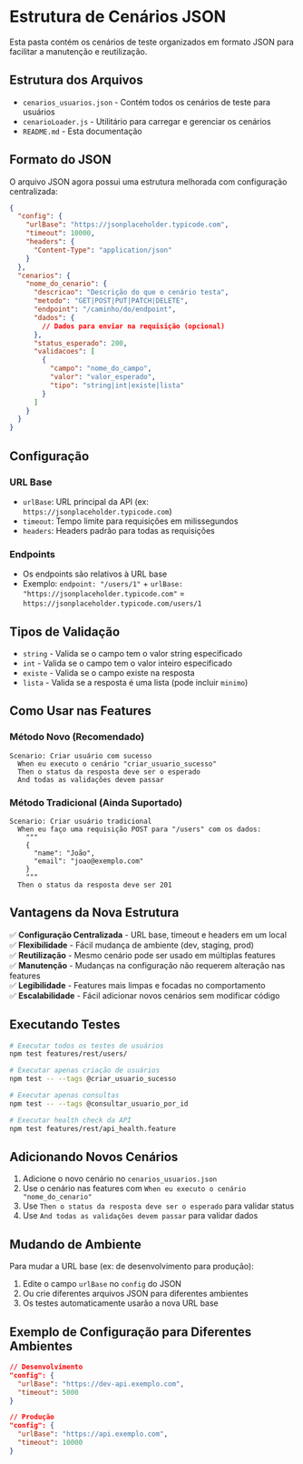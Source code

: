 # Estrutura de Cenários JSON

Esta pasta contém os cenários de teste organizados em formato JSON para facilitar a manutenção e reutilização.

## Estrutura dos Arquivos

- `cenarios_usuarios.json` - Contém todos os cenários de teste para usuários
- `cenarioLoader.js` - Utilitário para carregar e gerenciar os cenários
- `README.md` - Esta documentação

## Formato do JSON

O arquivo JSON agora possui uma estrutura melhorada com configuração centralizada:

```json
{
  "config": {
    "urlBase": "https://jsonplaceholder.typicode.com",
    "timeout": 10000,
    "headers": {
      "Content-Type": "application/json"
    }
  },
  "cenarios": {
    "nome_do_cenario": {
      "descricao": "Descrição do que o cenário testa",
      "metodo": "GET|POST|PUT|PATCH|DELETE",
      "endpoint": "/caminho/do/endpoint",
      "dados": {
        // Dados para enviar na requisição (opcional)
      },
      "status_esperado": 200,
      "validacoes": [
        {
          "campo": "nome_do_campo",
          "valor": "valor_esperado",
          "tipo": "string|int|existe|lista"
        }
      ]
    }
  }
}
```

## Configuração

### URL Base
- `urlBase`: URL principal da API (ex: `https://jsonplaceholder.typicode.com`)
- `timeout`: Tempo limite para requisições em milissegundos
- `headers`: Headers padrão para todas as requisições

### Endpoints
- Os endpoints são relativos à URL base
- Exemplo: `endpoint: "/users/1"` + `urlBase: "https://jsonplaceholder.typicode.com"` = `https://jsonplaceholder.typicode.com/users/1`

## Tipos de Validação

- `string` - Valida se o campo tem o valor string especificado
- `int` - Valida se o campo tem o valor inteiro especificado
- `existe` - Valida se o campo existe na resposta
- `lista` - Valida se a resposta é uma lista (pode incluir `minimo`)

## Como Usar nas Features

### Método Novo (Recomendado)
```gherkin
Scenario: Criar usuário com sucesso
  When eu executo o cenário "criar_usuario_sucesso"
  Then o status da resposta deve ser o esperado
  And todas as validações devem passar
```

### Método Tradicional (Ainda Suportado)
```gherkin
Scenario: Criar usuário tradicional
  When eu faço uma requisição POST para "/users" com os dados:
    """
    {
      "name": "João",
      "email": "joao@exemplo.com"
    }
    """
  Then o status da resposta deve ser 201
```

## Vantagens da Nova Estrutura

✅ **Configuração Centralizada** - URL base, timeout e headers em um local  
✅ **Flexibilidade** - Fácil mudança de ambiente (dev, staging, prod)  
✅ **Reutilização** - Mesmo cenário pode ser usado em múltiplas features  
✅ **Manutenção** - Mudanças na configuração não requerem alteração nas features  
✅ **Legibilidade** - Features mais limpas e focadas no comportamento  
✅ **Escalabilidade** - Fácil adicionar novos cenários sem modificar código  

## Executando Testes

```bash
# Executar todos os testes de usuários
npm test features/rest/users/

# Executar apenas criação de usuários
npm test -- --tags @criar_usuario_sucesso

# Executar apenas consultas
npm test -- --tags @consultar_usuario_por_id

# Executar health check da API
npm test features/rest/api_health.feature
```

## Adicionando Novos Cenários

1. Adicione o novo cenário no `cenarios_usuarios.json`
2. Use o cenário nas features com `When eu executo o cenário "nome_do_cenario"`
3. Use `Then o status da resposta deve ser o esperado` para validar status
4. Use `And todas as validações devem passar` para validar dados

## Mudando de Ambiente

Para mudar a URL base (ex: de desenvolvimento para produção):

1. Edite o campo `urlBase` no `config` do JSON
2. Ou crie diferentes arquivos JSON para diferentes ambientes
3. Os testes automaticamente usarão a nova URL base

## Exemplo de Configuração para Diferentes Ambientes

```json
// Desenvolvimento
"config": {
  "urlBase": "https://dev-api.exemplo.com",
  "timeout": 5000
}

// Produção
"config": {
  "urlBase": "https://api.exemplo.com",
  "timeout": 10000
}
``` 